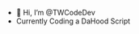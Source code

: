 - 👋 Hi, I’m @TWCodeDev
- Currently Coding a DaHood Script
<!---
TWCodeDev/TWCodeDev is a ✨ special ✨ repository because its `README.md` (this file) appears on your GitHub profile.
You can click the Preview link to take a look at your changes.
--->
